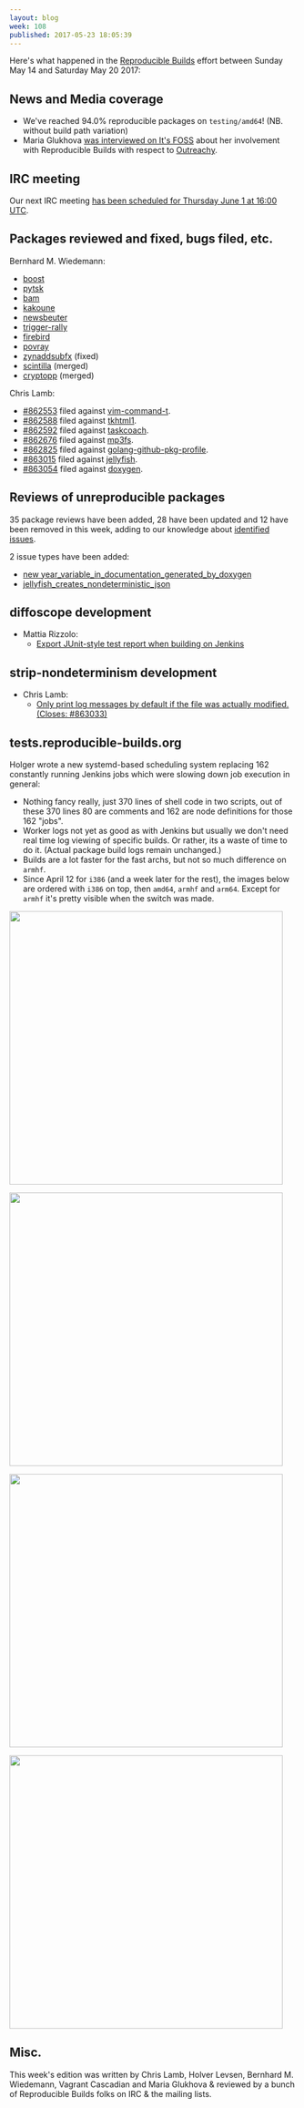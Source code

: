 ```yaml
---
layout: blog
week: 108
published: 2017-05-23 18:05:39
---
```


Here's what happened in the [Reproducible Builds](https://reproducible-builds.org) effort between Sunday May 14 and Saturday May 20 2017:

News and Media coverage
--------------

- We've reached 94.0% reproducible packages on `testing/amd64`! (NB. without build path variation)
- Maria Glukhova [was interviewed on It's FOSS](https://itsfoss.com/interview-with-maria-glukova/) about her involvement with Reproducible Builds with respect to [Outreachy](https://www.gnome.org/outreachy/).


IRC meeting
-----------

Our next IRC meeting [has been scheduled for Thursday June 1 at 16:00 UTC](http://lists.alioth.debian.org/pipermail/reproducible-builds/Week-of-Mon-20170522/008743.html).


Packages reviewed and fixed, bugs filed, etc.
---------------------------------------------

Bernhard M. Wiedemann:

* [boost](https://github.com/boostorg/container/pull/50)
* [pytsk](https://github.com/py4n6/pytsk/pull/29)
* [bam](https://github.com/matricks/bam/issues/111)
* [kakoune](https://github.com/mawww/kakoune/pull/1390)
* [newsbeuter](https://github.com/akrennmair/newsbeuter/pull/550)
* [trigger-rally](https://sourceforge.net/p/trigger-rally/patches/18/)
* [firebird](https://github.com/FirebirdSQL/firebird/pull/92)
* [povray](https://github.com/POV-Ray/povray/pull/296)
* [zynaddsubfx](https://sourceforge.net/p/zynaddsubfx/bugs/155/) (fixed)
* [scintilla](https://sourceforge.net/p/scintilla/bugs/1946/) (merged)
* [cryptopp](https://github.com/weidai11/cryptopp/pull/426) (merged)

Chris Lamb:

* [#862553](https://bugs.debian.org/862553) filed against [vim-command-t](https://tracker.debian.org/pkg/vim-command-t).
* [#862588](https://bugs.debian.org/862588) filed against [tkhtml1](https://tracker.debian.org/pkg/tkhtml1).
* [#862592](https://bugs.debian.org/862592) filed against [taskcoach](https://tracker.debian.org/pkg/taskcoach).
* [#862676](https://bugs.debian.org/862676) filed against [mp3fs](https://tracker.debian.org/pkg/mp3fs).
* [#862825](https://bugs.debian.org/862825) filed against [golang-github-pkg-profile](https://tracker.debian.org/pkg/golang-github-pkg-profile).
* [#863015](https://bugs.debian.org/863015) filed against [jellyfish](https://tracker.debian.org/pkg/jellyfish).
* [#863054](https://bugs.debian.org/863054) filed against [doxygen](https://tracker.debian.org/pkg/doxygen).

Reviews of unreproducible packages
----------------------------------

35 package reviews have been added, 28 have been updated and 12 have been removed in this week,
adding to our knowledge about [identified issues](https://tests.reproducible-builds.org/debian/index_issues.html).

2 issue types have been added:

- [new year\_variable\_in\_documentation\_generated\_by\_doxygen](https://salsa.debian.org/reproducible-builds/reproducible-notes/commit/4946676e)
- [jellyfish\_creates\_nondeterministic\_json](https://salsa.debian.org/reproducible-builds/reproducible-notes/commit/149f4bff)


diffoscope development
----------------------

- Mattia Rizzolo:
  - [Export JUnit-style test report when building on Jenkins](https://salsa.debian.org/reproducible-builds/diffoscope/commit/0724f01)


strip-nondeterminism development
--------------------------------

- Chris Lamb:
  - [Only print log messages by default if the file was actually modified. (Closes: #863033)](https://salsa.debian.org/reproducible-builds/strip-nondeterminism.git/commit/?id=fef1708)


tests.reproducible-builds.org
-----------------------

Holger wrote a new systemd-based scheduling system replacing 162 constantly running Jenkins jobs which were slowing down job execution in general:

- Nothing fancy really, just 370 lines of shell code in two scripts, out of these 370 lines 80 are comments and 162 are node definitions for those 162 "jobs".
- Worker logs not yet as good as with Jenkins but usually we don't need real time log viewing of specific builds. Or rather, its a waste of time to do it. (Actual package build logs remain unchanged.)
- Builds are a lot faster for the fast archs, but not so much difference on `armhf`.
- Since April 12 for `i386` (and a week later for the rest), the images below are ordered with `i386` on top, then `amd64`, `armhf` and `arm64`. Except for `armhf` it's pretty visible when the switch was made.

[<img width="480"
src="/blog/images/stats_builds_per_day_i386_20170522.png"
/>](/blog/images/stats_builds_per_day_i386_20170522.png)

[<img width="480"
src="/blog/images/stats_builds_per_day_amd64_20170522.png"
/>](/blog/images/stats_builds_per_day_amd64_20170522.png)

[<img width="480"
src="/blog/images/stats_builds_per_day_armhf_20170522.png"
/>](/blog/images/stats_builds_per_day_armhf_20170522.png)

[<img width="480"
src="/blog/images/stats_builds_per_day_arm64_20170522.png"
/>](/blog/images/stats_builds_per_day_arm64_20170522.png)

Misc.
-----

This week's edition was written by Chris Lamb, Holver Levsen, Bernhard M. Wiedemann, Vagrant Cascadian and Maria Glukhova & reviewed by a bunch of Reproducible Builds folks on IRC & the mailing lists.
